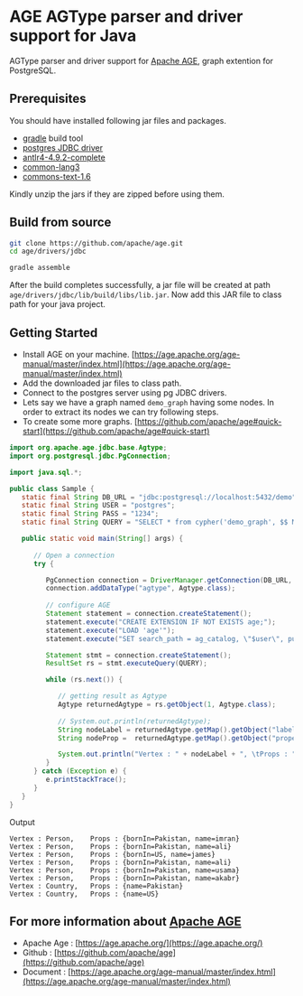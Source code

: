 # **AGE AGType parser and driver support for Java**

AGType parser and driver support for [Apache AGE](https://age.apache.org/), graph extention for PostgreSQL.

## Prerequisites

You should have installed following jar files and packages.

- [gradle](https://gradle.org/install/) build tool
- [postgres JDBC driver](https://jdbc.postgresql.org/download/)
- [antlr4-4.9.2-complete](https://repo1.maven.org/maven2/org/antlr/antlr4/4.9.2/)
- [common-lang3](http://www.java2s.com/Code/Jar/c/Downloadcommonlang3jar.htm)
- [commons-text-1.6](http://www.java2s.com/ref/jar/download-commonstext16jar-file.html)

Kindly unzip the jars if they are zipped before using them.

## Build from source

```bash
git clone https://github.com/apache/age.git
cd age/drivers/jdbc

gradle assemble
```

After the build completes successfully, a jar file will be created at path `age/drivers/jdbc/lib/build/libs/lib.jar`. Now add this JAR file to class path for your java project.

## Getting Started

* Install AGE on your machine. [https://age.apache.org/age-manual/master/index.html](https://age.apache.org/age-manual/master/index.html)
* Add the downloaded jar files to class path.
* Connect to the postgres server using pg JDBC drivers. 
* Lets say we have a graph named `demo_graph` having some nodes. In order to extract its nodes we can try following steps.
* To create some more graphs. [https://github.com/apache/age#quick-start](https://github.com/apache/age#quick-start)

```java
import org.apache.age.jdbc.base.Agtype;
import org.postgresql.jdbc.PgConnection;

import java.sql.*;

public class Sample {
   static final String DB_URL = "jdbc:postgresql://localhost:5432/demo";
   static final String USER = "postgres";
   static final String PASS = "1234";
   static final String QUERY = "SELECT * from cypher('demo_graph', $$ MATCH (n) RETURN n $$) as (n agtype);";

   public static void main(String[] args) {
      
      // Open a connection
      try {

         PgConnection connection = DriverManager.getConnection(DB_URL, USER, PASS).unwrap(PgConnection.class);
         connection.addDataType("agtype", Agtype.class);
         
         // configure AGE
         Statement statement = connection.createStatement();
         statement.execute("CREATE EXTENSION IF NOT EXISTS age;");
         statement.execute("LOAD 'age'");
         statement.execute("SET search_path = ag_catalog, \"$user\", public;");

         Statement stmt = connection.createStatement();
         ResultSet rs = stmt.executeQuery(QUERY);

         while (rs.next()) {

            // getting result as Agtype
            Agtype returnedAgtype = rs.getObject(1, Agtype.class);
            
            // System.out.println(returnedAgtype);
            String nodeLabel = returnedAgtype.getMap().getObject("label").toString();
            String nodeProp =  returnedAgtype.getMap().getObject("properties").toString();

            System.out.println("Vertex : " + nodeLabel + ", \tProps : " + nodeProp);
         }
      } catch (Exception e) {
         e.printStackTrace();
      }
   }
}
```

Output

```
Vertex : Person, 	Props : {bornIn=Pakistan, name=imran}
Vertex : Person, 	Props : {bornIn=Pakistan, name=ali}
Vertex : Person, 	Props : {bornIn=US, name=james}
Vertex : Person, 	Props : {bornIn=Pakistan, name=ali}
Vertex : Person, 	Props : {bornIn=Pakistan, name=usama}
Vertex : Person, 	Props : {bornIn=Pakistan, name=akabr}
Vertex : Country, 	Props : {name=Pakistan}
Vertex : Country, 	Props : {name=US}
```

## For more information about [Apache AGE](https://age.apache.org/)

- Apache Age : [https://age.apache.org/](https://age.apache.org/)
- Github : [https://github.com/apache/age](https://github.com/apache/age)
- Document : [https://age.apache.org/age-manual/master/index.html](https://age.apache.org/age-manual/master/index.html)
